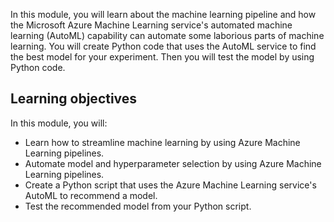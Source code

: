 In this module, you will learn about the machine learning pipeline and how the Microsoft Azure Machine Learning service's automated machine learning (AutoML) capability can automate some laborious parts of machine learning. You will create Python code that uses the AutoML service to find the best model for your experiment. Then you will test the model by using Python code.

## Learning objectives

In this module, you will:

- Learn how to streamline machine learning by using Azure Machine Learning pipelines.
- Automate model and hyperparameter selection by using Azure Machine Learning pipelines.
- Create a Python script that uses the Azure Machine Learning service's AutoML to recommend a model.
- Test the recommended model from your Python script.